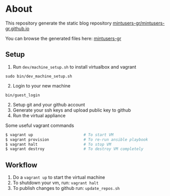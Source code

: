 # About
This repository generate the static blog repository  [mintusers-gr/mintusers-gr.github.io](https://github.com/mintusers-gr/mintusers-gr.github.io)

You can browse the generated files here:
[mintusers-gr](https://mintusers-gr.github.io)
 
## Setup
 1. Run ```dev/machine_setup.sh``` to install virtualbox and vagrant 
 
 ```
 sudo bin/dev_machine_setup.sh
 ```
 2. Login to your new machine 
 
 ```
 bin/guest_login
 ```
 2. Setup git and your github account
 3. Generate your ssh keys and upload public key to github
 4. Run the virtual appliance

Some useful vagrant commands
 ```bash
$ vagrant up                      # To start VM
$ vagrant provision               # To re-run ansible playbook
$ vagrant halt                    # To stop VM
$ vagrant destroy                 # To destroy VM completely
```
## Workflow

 1. Do a ```vagrant up``` to start the virtual machine
 2. To shutdown your vm, run: ```vagrant halt```
 3. To publish changes to github run: ```update_repos.sh```
